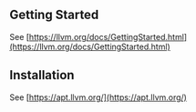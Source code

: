 ## Getting Started

See [https://llvm.org/docs/GettingStarted.html](https://llvm.org/docs/GettingStarted.html)

## Installation

See [https://apt.llvm.org/](https://apt.llvm.org/)
